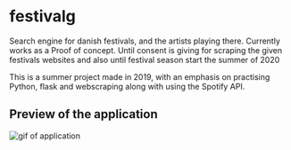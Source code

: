 # festivalg 
Search engine for danish festivals, and the artists playing there.
Currently works as a Proof of concept. Until consent is giving for scraping the given festivals websites and also until festival season start the summer of 2020

This is a summer project made in 2019, with an emphasis on practising Python, flask and webscraping along with using the Spotify API.

## Preview of the application
![gif of application](http://korius.dk/github/festivalg.gif)
